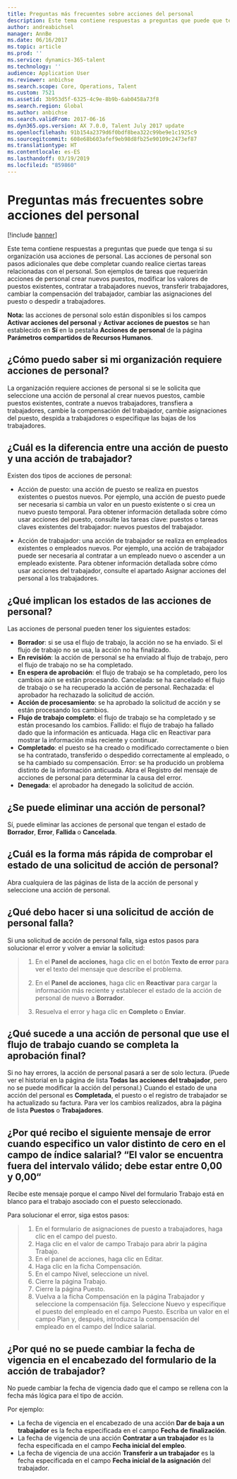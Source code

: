 ```yaml
---
title: Preguntas más frecuentes sobre acciones del personal
description: Este tema contiene respuestas a preguntas que puede que tenga si su organización usa acciones de personal. Las acciones de personal son pasos adicionales que debe completar cuando realice ciertas tareas relacionadas con el personal.
author: andreabichsel
manager: AnnBe
ms.date: 06/16/2017
ms.topic: article
ms.prod: ''
ms.service: dynamics-365-talent
ms.technology: ''
audience: Application User
ms.reviewer: anbichse
ms.search.scope: Core, Operations, Talent
ms.custom: 7521
ms.assetid: 3b953d5f-6325-4c9e-8b9b-6ab0458a73f8
ms.search.region: Global
ms.author: anbichse
ms.search.validFrom: 2017-06-16
ms.dyn365.ops.version: AX 7.0.0, Talent July 2017 update
ms.openlocfilehash: 91b154a2379d6f0bdf8bea322c99be9e1c1925c9
ms.sourcegitcommit: 608e68b603afef9eb98d8fb25e90109c2473ef87
ms.translationtype: HT
ms.contentlocale: es-ES
ms.lasthandoff: 03/19/2019
ms.locfileid: "859860"
---
```

# <a name="personnel-actions-faq"></a>Preguntas más frecuentes sobre acciones del personal

[!include [banner](includes/banner.md)]

Este tema contiene respuestas a preguntas que puede que tenga si su organización usa acciones de personal. Las acciones de personal son pasos adicionales que debe completar cuando realice ciertas tareas relacionadas con el personal. Son ejemplos de tareas que requerirán acciones de personal crear nuevos puestos, modificar los valores de puestos existentes, contratar a trabajadores nuevos, transferir trabajadores, cambiar la compensación del trabajador, cambiar las asignaciones del puesto o despedir a trabajadores.

**Nota:** las acciones de personal solo están disponibles si los campos **Activar acciones del personal** y **Activar acciones de puestos** se han establecido en **Sí** en la pestaña **Acciones de personal** de la página **Parámetros compartidos de Recursos Humanos**. 

## <a name="how-can-i-tell-if-my-organization-requires-personnel-actions"></a>¿Cómo puedo saber si mi organización requiere acciones de personal?
La organización requiere acciones de personal si se le solicita que seleccione una acción de personal al crear nuevos puestos, cambie puestos existentes, contrate a nuevos trabajadores, transfiera a trabajadores, cambie la compensación del trabajador, cambie asignaciones del puesto, despida a trabajadores o especifique las bajas de los trabajadores. 

## <a name="what-is-the-difference-between-a-position-action-and-a-worker-action"></a>¿Cuál es la diferencia entre una acción de puesto y una acción de trabajador?
Existen dos tipos de acciones de personal:

- Acción de puesto: una acción de puesto se realiza en puestos existentes o puestos nuevos. Por ejemplo, una acción de puesto puede ser necesaria si cambia un valor en un puesto existente o si crea un nuevo puesto temporal. Para obtener información detallada sobre cómo usar acciones del puesto, consulte las tareas clave: puestos o tareas claves existentes del trabajador: nuevos puestos del trabajador.

- Acción de trabajador: una acción de trabajador se realiza en empleados existentes o empleados nuevos. Por ejemplo, una acción de trabajador puede ser necesaria al contratar a un empleado nuevo o ascender a un empleado existente. Para obtener información detallada sobre cómo usar acciones del trabajador, consulte el apartado Asignar acciones del personal a los trabajadores.

## <a name="what-do-the-statuses-of-the-personnel-actions-mean"></a>¿Qué implican los estados de las acciones de personal?
Las acciones de personal pueden tener los siguientes estados:

- **Borrador**: si se usa el flujo de trabajo, la acción no se ha enviado. Si el flujo de trabajo no se usa, la acción no ha finalizado.
- **En revisión**: la acción de personal se ha enviado al flujo de trabajo, pero el flujo de trabajo no se ha completado.
- **En espera de aprobación**: el flujo de trabajo se ha completado, pero los cambios aún se están procesando. Cancelada: se ha cancelado el flujo de trabajo o se ha recuperado la acción de personal. Rechazada: el aprobador ha rechazado la solicitud de acción.
- **Acción de procesamiento**: se ha aprobado la solicitud de acción y se están procesando los cambios.
- **Flujo de trabajo completo**: el flujo de trabajo se ha completado y se están procesando los cambios. Fallido: el flujo de trabajo ha fallado dado que la información es anticuada. Haga clic en Reactivar para mostrar la información más reciente y continuar.
- **Completado**: el puesto se ha creado o modificado correctamente o bien se ha contratado, transferido o despedido correctamente al empleado, o se ha cambiado su compensación. Error: se ha producido un problema distinto de la información anticuada. Abra el Registro del mensaje de acciones de personal para determinar la causa del error.
- **Denegada**: el aprobador ha denegado la solicitud de acción.

## <a name="can-i-delete-a-personnel-action"></a>¿Se puede eliminar una acción de personal?
Sí, puede eliminar las acciones de personal que tengan el estado de **Borrador**, **Error**, **Fallida** o **Cancelada**.

## <a name="what-is-the-fastest-way-to-check-the-status-of-a-personnel-action-request"></a>¿Cuál es la forma más rápida de comprobar el estado de una solicitud de acción de personal?
Abra cualquiera de las páginas de lista de la acción de personal y seleccione una acción de personal.

## <a name="what-should-i-do-if-a-personnel-action-request-fails"></a>¿Qué debo hacer si una solicitud de acción de personal falla?
Si una solicitud de acción de personal falla, siga estos pasos para solucionar el error y volver a enviar la solicitud:

> 1. En el **Panel de acciones**, haga clic en el botón **Texto de error** para ver el texto del mensaje que describe el problema.
> 
> 2. En el **Panel de acciones**, haga clic en **Reactivar** para cargar la información más reciente y establecer el estado de la acción de personal de nuevo a **Borrador**.
> 
> 3. Resuelva el error y haga clic en **Completo** o **Enviar**.

## <a name="what-happens-to-a-personnel-action-that-uses-workflow-when-the-final-approval-is-completed"></a>¿Qué sucede a una acción de personal que use el flujo de trabajo cuando se completa la aprobación final?
Si no hay errores, la acción de personal pasará a ser de solo lectura. (Puede ver el historial en la página de lista **Todas las acciones del trabajador**, pero no se puede modificar la acción del personal.) Cuando el estado de una acción del personal es **Completada**, el puesto o el registro de trabajador se ha actualizado su factura. Para ver los cambios realizados, abra la página de lista **Puestos** o **Trabajadores**.

## <a name="why-do-i-receive-the-following-error-when-i-enter-a-non-zero-value-in-the-pay-rate-field-the-value-is-out-of-its-valid-range--it-much-be-between-000-and-000"></a>¿Por qué recibo el siguiente mensaje de error cuando especifico un valor distinto de cero en el campo de índice salarial? “El valor se encuentra fuera del intervalo válido; debe estar entre 0,00 y 0,00“
Recibe este mensaje porque el campo Nivel del formulario Trabajo está en blanco para el trabajo asociado con el puesto seleccionado.

Para solucionar el error, siga estos pasos:

> 1. En el formulario de asignaciones de puesto a trabajadores, haga clic en el campo del puesto.  
> 2. Haga clic en el valor de campo Trabajo para abrir la página Trabajo.
> 3. En el panel de acciones, haga clic en Editar.
> 4. Haga clic en la ficha Compensación.
> 5. En el campo Nivel, seleccione un nivel.
> 6. Cierre la página Trabajo.
> 7. Cierre la página Puesto.
> 8. Vuelva a la ficha Compensación en la página Trabajador y seleccione la compensación fija.  Seleccione Nuevo y especifique el puesto del empleado en el campo Puesto.  Escriba un valor en el campo Plan y, después, introduzca la compensación del empleado en el campo del Índice salarial.

## <a name="why-cant-i-change-the-effective-date-in-the-header-of-the-worker-action-form"></a>¿Por qué no se puede cambiar la fecha de vigencia en el encabezado del formulario de la acción de trabajador?
No puede cambiar la fecha de vigencia dado que el campo se rellena con la fecha más lógica para el tipo de acción.

Por ejemplo:

- La fecha de vigencia en el encabezado de una acción **Dar de baja a un trabajador** es la fecha especificada en el campo **Fecha de finalización**.
- La fecha de vigencia de una acción **Contratar a un trabajador** es la fecha especificada en el campo **Fecha inicial del empleo**.
- La fecha de vigencia de una acción **Transferir a un trabajador** es la fecha especificada en el campo **Fecha inicial de la asignación** del trabajador.

